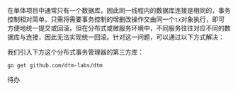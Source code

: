 在单体项目中通常只有一个数据库，因此同一线程内的数据库连接是相同的，事务控制相对简单。只需将需要事务控制的增删改操作交由同一个`tx`对象执行，即可方便地统一提交或回滚。但在分布式或微服务环境中，不同服务往往对应不同的数据库与连接，因此无法实现统一回滚。针对这一问题，可以通过以下方式解决：

我们引入下方这个分布式事务管理器的第三方库：

```
go get github.com/dtm-labs/dtm
```

待办